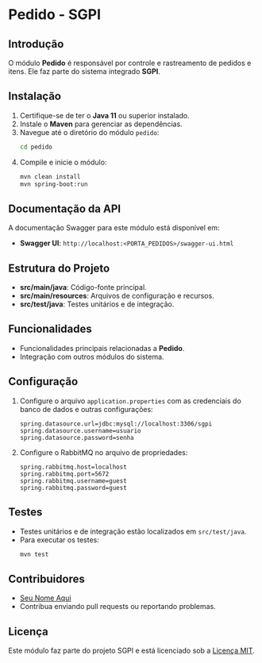 # Pedido - SGPI

## Introdução

O módulo **Pedido** é responsável por controle e rastreamento de pedidos e itens. Ele faz parte do sistema integrado **SGPI**.

## Instalação

1. Certifique-se de ter o **Java 11** ou superior instalado.
2. Instale o **Maven** para gerenciar as dependências.
3. Navegue até o diretório do módulo `pedido`:
   ```bash
   cd pedido
   ```
4. Compile e inicie o módulo:
   ```bash
   mvn clean install
   mvn spring-boot:run
   ```

## Documentação da API

A documentação Swagger para este módulo está disponível em:
- **Swagger UI**: `http://localhost:<PORTA_PEDIDOS>/swagger-ui.html`

## Estrutura do Projeto

- **src/main/java**: Código-fonte principal.
- **src/main/resources**: Arquivos de configuração e recursos.
- **src/test/java**: Testes unitários e de integração.

## Funcionalidades

- Funcionalidades principais relacionadas a **Pedido**.
- Integração com outros módulos do sistema.

## Configuração

1. Configure o arquivo `application.properties` com as credenciais do banco de dados e outras configurações:
   ```properties
   spring.datasource.url=jdbc:mysql://localhost:3306/sgpi
   spring.datasource.username=usuario
   spring.datasource.password=senha
   ```

2. Configure o RabbitMQ no arquivo de propriedades:
   ```properties
   spring.rabbitmq.host=localhost
   spring.rabbitmq.port=5672
   spring.rabbitmq.username=guest
   spring.rabbitmq.password=guest
   ```

## Testes

- Testes unitários e de integração estão localizados em `src/test/java`.
- Para executar os testes:
   ```bash
   mvn test
   ```

## Contribuidores

- [Seu Nome Aqui](mailto:seuemail@exemplo.com)
- Contribua enviando pull requests ou reportando problemas.

## Licença

Este módulo faz parte do projeto SGPI e está licenciado sob a [Licença MIT](../LICENSE).